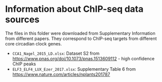 # Information about ChIP-seq data sources

The files in this folder were downloaded from Supplementary Information from different papers. They correspond to ChIP-seq targets from different core circadian clock genes.

-   `CCA1_Nagel_2015_LD.xlsx`: Dataset S2 from <https://www.pnas.org/doi/10.1073/pnas.1513609112> - high confidence ChIP peaks
-   `ELF3_ELF4_LUX_Ezer_2017.xlsx`: Supplementary Table 6 from <https://www.nature.com/articles/nplants201787>
